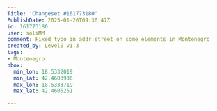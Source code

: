 ```yaml
---
Title: 'Changeset #161773180'
PublishDate: 2025-01-26T09:36:47Z
id: 161773180
user: soliMM
comment: Fixed typo in addr:street on some elements in Montenegro
created_by: Level0 v1.3
tags:
- Montenegro
bbox:
  min_lon: 18.5332019
  min_lat: 42.4603936
  max_lon: 18.5333719
  max_lat: 42.4605251

---
```

